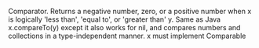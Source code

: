   Comparator. Returns a negative number, zero, or a positive number
  when x is logically 'less than', 'equal to', or 'greater than'
  y. Same as Java x.compareTo(y) except it also works for nil, and
  compares numbers and collections in a type-independent manner. x
  must implement Comparable